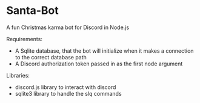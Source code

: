 # Santa-Bot
A fun Christmas karma bot for Discord in Node.js

Requirements:
  *  A Sqlite database, that the bot will initialize when it makes a connection to the correct database path
  *  A Discord authorization token passed in as the first node argument

Libraries:
  *  discord.js library to interact with discord
  *  sqlite3 library to handle the slq commands

